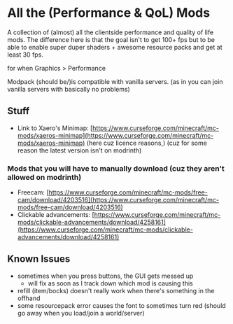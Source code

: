 # All the (Performance & QoL) Mods

A collection of (almost) all the clientside performance and quality of life mods. The difference here is that the goal isn't to get 100+ fps but to be able to enable super duper shaders + awesome resource packs and get at least 30 fps.

for when Graphics > Performance

Modpack (should be/)is compatible with vanilla servers. (as in you can join vanilla servers with basically no problems)

## Stuff

-   Link to Xaero's Minimap: [https://www.curseforge.com/minecraft/mc-mods/xaeros-minimap](https://www.curseforge.com/minecraft/mc-mods/xaeros-minimap) (here cuz licence reasons,) (cuz for some reason the latest version isn't on modrinth)

### Mods that you will have to manually download (cuz they aren't allowed on modrinth)

-   Freecam: [https://www.curseforge.com/minecraft/mc-mods/free-cam/download/4203516](https://www.curseforge.com/minecraft/mc-mods/free-cam/download/4203516)
-   Clickable advancements: [https://www.curseforge.com/minecraft/mc-mods/clickable-advancements/download/4258161](https://www.curseforge.com/minecraft/mc-mods/clickable-advancements/download/4258161)

## Known Issues

-   sometimes when you press buttons, the GUI gets messed up
    -   will fix as soon as I track down which mod is causing this
-   refill (item/bocks) doesn't really work when there's something in the offhand
-   some resourcepack error causes the font to sometimes turn red (should go away when you load/join a world/server)
